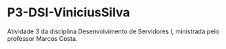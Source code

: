 # P3-DSI-ViniciusSilva
Atividade 3 da disciplina Desenvolvimento de Servidores I, ministrada pelo professor Marcos Costa.
